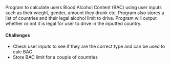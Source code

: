 Program to calculate users Blood Alcohol Content (BAC) using user inputs such as their wieght, gender, amount they drunk etc.
Program also stores a list of countries and their legal alcohol limit to drive. Program will output whether or not it is legal for user to drive in the inputted country.

#### Challenges 
- Check user inputs to see if they are the correct type and can be used to calc BAC
- Store BAC limit for a couple of countries